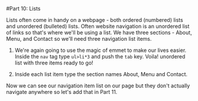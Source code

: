 #Part 10: Lists

Lists often come in handy on a webpage - both ordered (numbered) lists and unordered (bulleted) lists.  Often website navigation is an unordered list of links so that's where we'll be using a list. We have three sections - About, Menu, and Contact so we'll need three navigation list items.

 1. We're again going to use the magic of emmet to make our lives easier.  Inside the `nav` tag type `ul>li*3` and push the `tab` key.  Voila! unordered list with three items ready to go!
 
 2. Inside each list item type the section names About, Menu and Contact.
 
Now we can see our navigation item list on our page but they don't actually navigate anywhere so let's add that in Part 11.